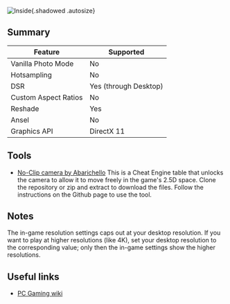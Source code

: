 ![Inside](Images\inside_header.png "Shot by cHota gAbbar"){.shadowed .autosize}

## Summary

Feature | Supported
--|--
Vanilla Photo Mode | No
Hotsampling | No
DSR | Yes (through Desktop)
Custom Aspect Ratios | No
Reshade | Yes
Ansel | No
Graphics API | DirectX 11

## Tools

* [No-Clip camera by Abarichello](https://github.com/abarichello/inside-noclip)
  This is a Cheat Engine table that unlocks the camera to allow it to move freely in the game's 2.5D space. Clone the repository or zip and extract to download the files. Follow the instructions on the Github page to use the tool.

## Notes

The in-game resolution settings caps out at your desktop resolution. If you want to play at higher resolutions (like 4K), set your desktop resolution to the corresponding value; only then the in-game settings show the higher resolutions.

## Useful links

* [PC Gaming wiki](https://www.pcgamingwiki.com/wiki/Inside)